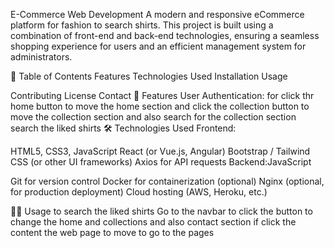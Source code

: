 E-Commerce Web Development
A modern and responsive eCommerce platform for fashion to search shirts. This project is built using a combination of front-end and back-end technologies, ensuring a seamless shopping experience for users and an efficient management system for administrators.

🛒 Table of Contents
Features
Technologies Used
Installation
Usage

Contributing
License
Contact
🚀 Features
User Authentication: 
for click thr home button to move the home section
and click the collection button to move the collection section
and also search for the collection section search the liked shirts
🛠️ Technologies Used
Frontend:

HTML5, CSS3, JavaScript
React (or Vue.js, Angular)
Bootstrap / Tailwind CSS (or other UI frameworks)
Axios for API requests
Backend:JavaScript

Git for version control
Docker for containerization (optional)
Nginx (optional, for production deployment)
Cloud hosting (AWS, Heroku, etc.)


🧑‍💻 Usage
to search the liked shirts
Go to the navbar to click the button to change the home and collections and also contact section
if click the content the web page to move to go to the pages

